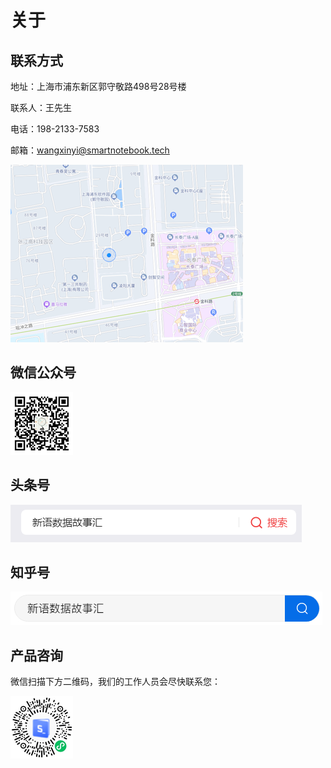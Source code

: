 # 关于

## 联系方式

地址：上海市浦东新区郭守敬路498号28号楼

联系人：王先生

电话：198-2133-7583

邮箱：wangxinyi@smartnotebook.tech

![图 1](images/baba7e7f3e0b0a5f717955c038741c2d0e7627f34dd245cf24d06ce837c80ff7.png)  

## 微信公众号

![图 2](images/0771bfe180c1c20efb05b2ed3fab6c3b18b25b85bddcc680077f0bb089fd15e6.png)  


## 头条号

![图 3](images/c5ccff3d68dc5a7d587cba07d0575ac1b14fe5011c16a78f354ed8c392f7b80f.png)  


<!-- ![图 4](images/23ac835ff27675cf7e412c256a652c71e3dd5f35e8c0f24e231482bb4435ae73.png)  
 -->

## 知乎号

![图 6](images/6d987b8ed6d329a6352af32ea3d4a36a75527a5091d1eae6a906ecfdfad0d692.png)  


## 产品咨询

微信扫描下方二维码，我们的工作人员会尽快联系您：

![图 7](images/3b910ca4217af5957ac8826f6bca716b140adb7608f5aeba5eae2581cd2d75a8.png)  

